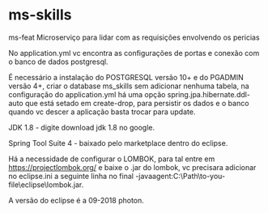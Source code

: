 # ms-skills
ms-feat
Microserviço para lidar com as requisições envolvendo os pericias

No application.yml vc encontra as configurações de portas e conexão com o banco de dados postgresql.

É necessário a instalação do POSTGRESQL versão 10+ e do PGADMIN versão 4+, criar o database ms_skills sem adicionar nenhuma tabela, na configuração do application.yml há uma opção spring.jpa.hibernate.ddl-auto que está setado em create-drop, para persistir os dados e o banco quando vc descer a aplicação basta trocar para update.

JDK 1.8 - digite download jdk 1.8 no google.

Spring Tool Suite 4 - baixado pelo marketplace dentro do eclipse.

Há a necessidade de configurar o LOMBOK, para tal entre em https://projectlombok.org/ e baixe o .jar do lombok, vc precisara adicionar no eclipse.ini a seguinte linha no final -javaagent:C:\Path\to-you-file\eclipse\lombok.jar.

A versão do eclipse é a 09-2018 photon.
